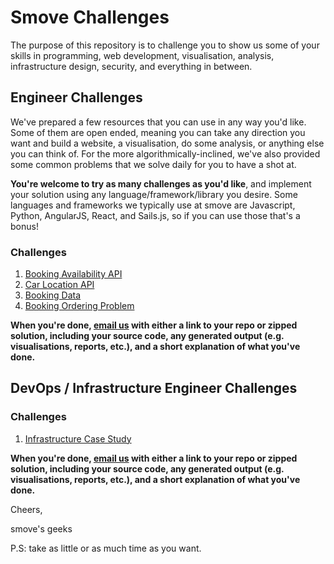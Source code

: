 # Smove Challenges

The purpose of this repository is to challenge you to show us some of your skills in programming, web development, visualisation, analysis, infrastructure design, security, and everything in between.

## Engineer Challenges

We've prepared a few resources that you can use in any way you'd like. Some of them are open ended, meaning you can take any direction you want and build a website, a visualisation, do some analysis, or anything else you can think of. For the more algorithmically-inclined, we've also provided some common problems that we solve daily for you to have a shot at.

**You're welcome to try as many challenges as you'd like**, and implement your solution using any language/framework/library you desire. Some languages and frameworks we typically use at smove are Javascript, Python, AngularJS, React, and Sails.js, so if you can use those that's a bonus!

### Challenges
1. [Booking Availability API](challenges/availability.md)
2. [Car Location API](challenges/location.md)
3. [Booking Data](challenges/bookingdata.md)
4. [Booking Ordering Problem](challenges/bookingordering.md)

**When you're done, [email us](mailto:hr@smove.sg) with either a link to your repo or zipped solution, including your source code, any generated output (e.g. visualisations, reports, etc.), and a short explanation of what you've done.**

## DevOps / Infrastructure Engineer Challenges

### Challenges
1. [Infrastructure Case Study](challenges/infCaseStudy.md)

**When you're done, [email us](mailto:hr@smove.sg) with either a link to your repo or zipped solution, including your source code, any generated output (e.g. visualisations, reports, etc.), and a short explanation of what you've done.**

Cheers,

smove's geeks

P.S: take as little or as much time as you want.

